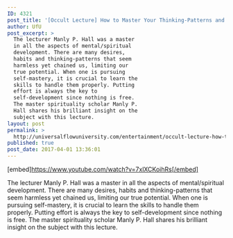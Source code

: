 ```yaml
---
ID: 4321
post_title: '[Occult Lecture] How to Master Your Thinking-Patterns and Habits for Self-Development'
author: UfU
post_excerpt: >
  The lecturer Manly P. Hall was a master
  in all the aspects of mental/spiritual
  development. There are many desires,
  habits and thinking-patterns that seem
  harmless yet chained us, limiting our
  true potential. When one is pursuing
  self-mastery, it is crucial to learn the
  skills to handle them properly. Putting
  effort is always the key to
  self-development since nothing is free.
  The master spirituality scholar Manly P.
  Hall shares his brilliant insight on the
  subject with this lecture.
layout: post
permalink: >
  http://universalflowuniversity.com/entertainment/occult-lecture-how-to-master-your-thinking-patterns-and-habits-for-self-development/
published: true
post_date: 2017-04-01 13:36:01
---
```

[embed]https://www.youtube.com/watch?v=7xlXCKoihRs[/embed]<br>
<p>The lecturer Manly P. Hall was a master in all the aspects of mental/spiritual development. There are many desires, habits and thinking-patterns that seem harmless yet chained us, limiting our true potential. When one is pursuing self-mastery, it is crucial to learn the skills to handle them properly. Putting effort is always the key to self-development since nothing is free. The master spirituality scholar Manly P. Hall shares his brilliant insight on the subject with this lecture.</p>